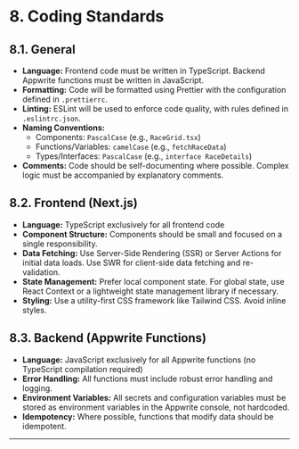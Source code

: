 # 8. Coding Standards

## 8.1. General

- **Language:** Frontend code must be written in TypeScript. Backend Appwrite functions must be written in JavaScript.
- **Formatting:** Code will be formatted using Prettier with the configuration defined in `.prettierrc`.
- **Linting:** ESLint will be used to enforce code quality, with rules defined in `.eslintrc.json`.
- **Naming Conventions:**
  - Components: `PascalCase` (e.g., `RaceGrid.tsx`)
  - Functions/Variables: `camelCase` (e.g., `fetchRaceData`)
  - Types/Interfaces: `PascalCase` (e.g., `interface RaceDetails`)
- **Comments:** Code should be self-documenting where possible. Complex logic must be accompanied by explanatory comments.

## 8.2. Frontend (Next.js)

- **Language:** TypeScript exclusively for all frontend code
- **Component Structure:** Components should be small and focused on a single responsibility.
- **Data Fetching:** Use Server-Side Rendering (SSR) or Server Actions for initial data loads. Use SWR for client-side data fetching and re-validation.
- **State Management:** Prefer local component state. For global state, use React Context or a lightweight state management library if necessary.
- **Styling:** Use a utility-first CSS framework like Tailwind CSS. Avoid inline styles.

## 8.3. Backend (Appwrite Functions)

- **Language:** JavaScript exclusively for all Appwrite functions (no TypeScript compilation required)
- **Error Handling:** All functions must include robust error handling and logging.
- **Environment Variables:** All secrets and configuration variables must be stored as environment variables in the Appwrite console, not hardcoded.
- **Idempotency:** Where possible, functions that modify data should be idempotent.

---

